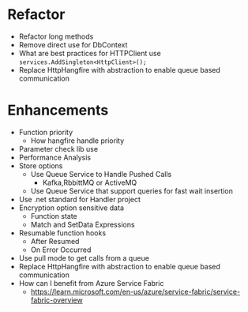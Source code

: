 ﻿
# Refactor
* Refactor long methods
* Remove direct use for DbContext
* What are best practices for HTTPClient use `services.AddSingleton<HttpClient>();`
* Replace HttpHangfire with abstraction to enable queue based communication


# Enhancements
* Function priority
	* How hangfire handle priority
* Parameter check lib use
* Performance Analysis
* Store options
	* Use Queue Service to Handle Pushed Calls
		* Kafka,RbbittMQ or ActiveMQ
	* Use Queue Service that support queries for fast wait insertion
* Use .net standard for Handler project
* Encryption option sensitive data
	* Function state
	* Match and SetData Expressions
* Resumable function hooks
	* After Resumed
	* On Error Occurred
* Use pull mode to get calls from a queue
* Replace HttpHangfire with abstraction to enable queue based communication
* How can I benefit from Azure Service Fabric
	* https://learn.microsoft.com/en-us/azure/service-fabric/service-fabric-overview